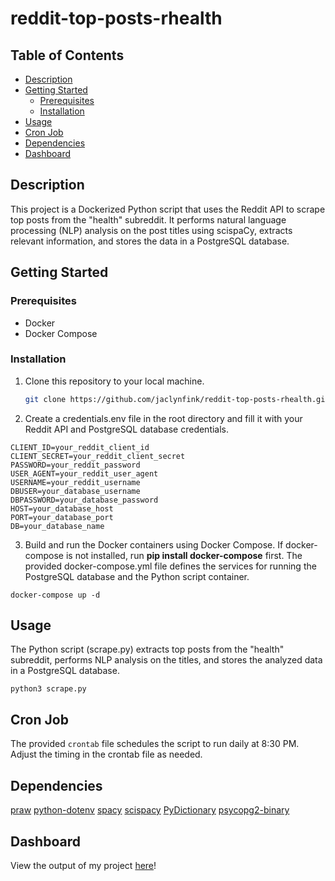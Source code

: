 # reddit-top-posts-rhealth

## Table of Contents

- [Description](#description)
- [Getting Started](#getting-started)
  - [Prerequisites](#prerequisites)
  - [Installation](#installation)
- [Usage](#usage)
- [Cron Job](#cron-job)
- [Dependencies](#dependencies)
- [Dashboard](#dashboard)

## Description

This project is a Dockerized Python script that uses the Reddit API to scrape top posts from the "health" subreddit. It performs natural language processing (NLP) analysis on the post titles using scispaCy, extracts relevant information, and stores the data in a PostgreSQL database.

## Getting Started

### Prerequisites

- Docker
- Docker Compose

### Installation

1. Clone this repository to your local machine.

   ```sh
   git clone https://github.com/jaclynfink/reddit-top-posts-rhealth.git
   ```

2. Create a credentials.env file in the root directory and fill it with your Reddit API and PostgreSQL database credentials.
```
CLIENT_ID=your_reddit_client_id
CLIENT_SECRET=your_reddit_client_secret
PASSWORD=your_reddit_password
USER_AGENT=your_reddit_user_agent
USERNAME=your_reddit_username
DBUSER=your_database_username
DBPASSWORD=your_database_password
HOST=your_database_host
PORT=your_database_port
DB=your_database_name
```

3. Build and run the Docker containers using Docker Compose. If docker-compose is not installed, run **pip install docker-compose** first. The provided docker-compose.yml file defines the services for running the PostgreSQL database and the Python script container.
```
docker-compose up -d
```

## Usage
The Python script (scrape.py) extracts top posts from the "health" subreddit, performs NLP analysis on the titles, and stores the analyzed data in a PostgreSQL database.
```
python3 scrape.py
```

## Cron Job
The provided `crontab` file schedules the script to run daily at 8:30 PM. Adjust the timing in the crontab file as needed.

## Dependencies
[praw](https://praw.readthedocs.io/en/stable/)
[python-dotenv](https://pypi.org/project/python-dotenv/)
[spacy](https://spacy.io/)
[scispacy](https://pypi.org/project/scispacy/)
[PyDictionary](https://pypi.org/project/PyDictionary/)
[psycopg2-binary](https://chat.openai.com/#:~:text=PyDictionary-,psycopg2%2Dbinary,-Docker%20Compose)

## Dashboard
View the output of my project [here](https://lookerstudio.google.com/reporting/00ad07d9-4231-4b82-9f08-0a8e04b7bcfb)!




